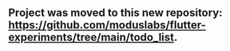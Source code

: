 ## Project was moved to this new repository: https://github.com/moduslabs/flutter-experiments/tree/main/todo_list.
